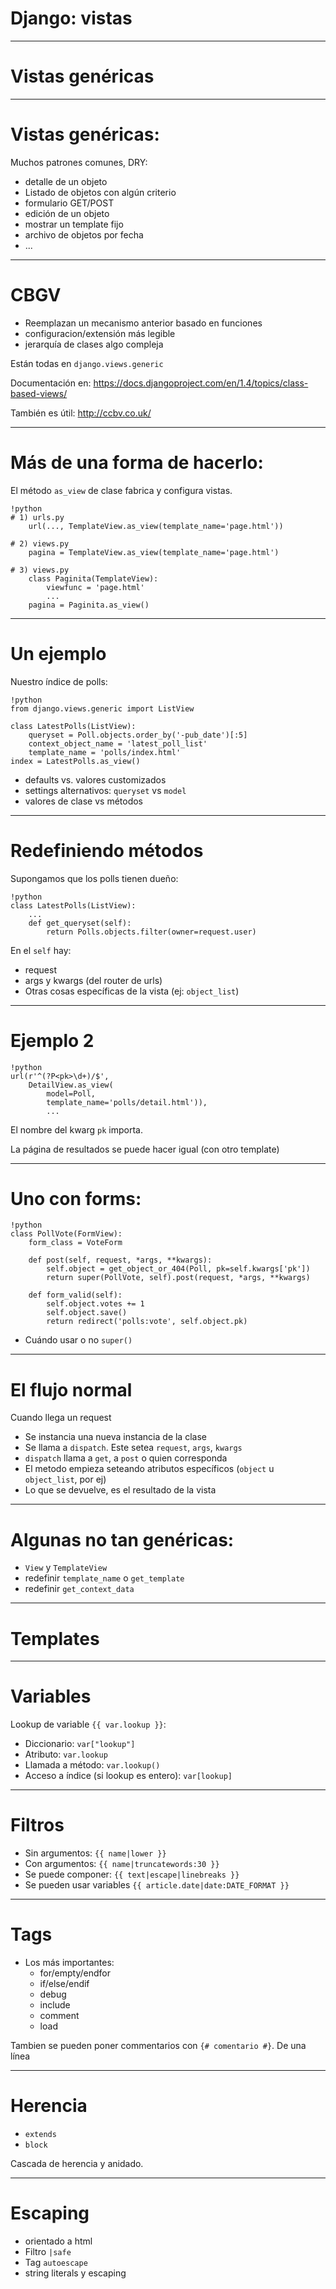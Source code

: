 # Django: vistas

----
# Vistas genéricas

----
# Vistas genéricas:

Muchos patrones comunes, DRY:

* detalle de un objeto
* Listado de objetos con algún criterio
* formulario GET/POST
* edición de un objeto
* mostrar un template fijo
* archivo de objetos por fecha
* ...

----
# CBGV

* Reemplazan un mecanismo anterior basado en funciones
* configuracion/extensión más legible
* jerarquía de clases algo compleja

Están todas en `django.views.generic`

Documentación en: <https://docs.djangoproject.com/en/1.4/topics/class-based-views/>

También es útil: <http://ccbv.co.uk/>

----
# Más de una forma de hacerlo:

El método `as_view` de clase fabrica y configura vistas.

    !python
    # 1) urls.py
        url(..., TemplateView.as_view(template_name='page.html'))

    # 2) views.py
        pagina = TemplateView.as_view(template_name='page.html')

    # 3) views.py
        class Paginita(TemplateView):
            viewfunc = 'page.html'
            ...
        pagina = Paginita.as_view()

----
# Un ejemplo

Nuestro índice de polls:

    !python
    from django.views.generic import ListView

    class LatestPolls(ListView):
        queryset = Poll.objects.order_by('-pub_date')[:5]
        context_object_name = 'latest_poll_list'
        template_name = 'polls/index.html'
    index = LatestPolls.as_view()

* defaults vs. valores customizados
* settings alternativos: `queryset` vs `model`
* valores de clase vs métodos

----
# Redefiniendo métodos

Supongamos que los polls tienen dueño:

    !python
    class LatestPolls(ListView):
        ...
        def get_queryset(self):
            return Polls.objects.filter(owner=request.user)

En el `self` hay:

* request
* args y kwargs (del router de urls)
* Otras cosas específicas de la vista (ej: `object_list`)

----
# Ejemplo 2

    !python
    url(r'^(?P<pk>\d+)/$',
        DetailView.as_view(
            model=Poll,
            template_name='polls/detail.html')),
            ...

El nombre del kwarg `pk` importa.

La página de resultados se puede hacer igual (con otro template)

----
# Uno con forms:

    !python
    class PollVote(FormView):
        form_class = VoteForm

        def post(self, request, *args, **kwargs):
            self.object = get_object_or_404(Poll, pk=self.kwargs['pk'])
            return super(PollVote, self).post(request, *args, **kwargs)

        def form_valid(self):
            self.object.votes += 1
            self.object.save()
            return redirect('polls:vote', self.object.pk)

* Cuándo usar o no `super()`

----
# El flujo normal

Cuando llega un request

* Se instancia una nueva instancia de la clase
* Se llama a `dispatch`. Este setea `request`, `args`, `kwargs`
* `dispatch` llama a `get`, a `post` o quien corresponda
* El metodo empieza seteando atributos específicos (`object` u `object_list`, por ej)
* Lo que se devuelve, es el resultado de la vista

----
# Algunas no tan genéricas:

* `View` y `TemplateView`
* redefinir `template_name` o `get_template`
* redefinir `get_context_data`

----
# Templates

----
# Variables

Lookup de variable `{{ var.lookup }}`:

* Diccionario: `var["lookup"]`
* Atributo: `var.lookup`
* Llamada a método: `var.lookup()`
* Acceso a índice (si lookup es entero): `var[lookup]`

----
# Filtros

* Sin argumentos: `{{ name|lower }}`
* Con argumentos: `{{ name|truncatewords:30 }}`
* Se puede componer: `{{ text|escape|linebreaks }}`
* Se pueden usar variables `{{ article.date|date:DATE_FORMAT }}`

----
# Tags

* Los más importantes:
    * for/empty/endfor
    * if/else/endif
    * debug
    * include
    * comment
    * load

Tambien se pueden poner commentarios con `{# comentario #}`. De una línea

----
# Herencia

* `extends`
* `block`

Cascada de herencia y anidado.

----
# Escaping

* orientado a html
* Filtro `|safe`
* Tag `autoescape`
* string literals y escaping



